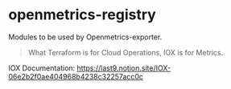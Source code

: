 # openmetrics-registry

Modules to be used by Openmetrics-exporter.

> What Terraform is for Cloud Operations, IOX is for Metrics.
> 
IOX Documentation: https://last9.notion.site/IOX-06e2b2f0ae404968b4238c32257acc0c
